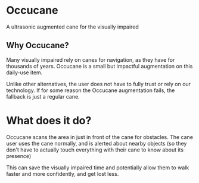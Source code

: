# Occucane

A ultrasonic augmented cane for the visually impaired

## Why Occucane?

Many visually impaired rely on canes for navigation, as they have for thousands of years. Occucane is a small but impactful augmentation on this daily-use item. 

Unlike other alternatives, the user does not have to fully trust or rely on our technology. If for some reason the Occucane augmentation fails, the fallback is just a regular cane.

# What does it do?
Occucane scans the area in just in front of the cane for obstacles. The cane user uses the cane normally, and is alerted about nearby objects (so they don't have to actually touch everything with their cane to know about its presence)

This can save the visually impaired time and potentially allow them to walk faster and more confidently, and get lost less.
